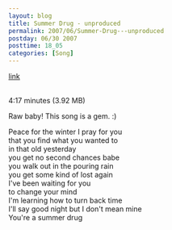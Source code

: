 ```yaml
---
layout: blog
title: Summer Drug - unproduced
permalink: 2007/06/Summer-Drug---unproduced
postday: 06/30 2007
posttime: 18_05
categories: [Song]
---
```


<a href="http://kristeraxel.com/media/vault/summerdrug.mp3">link</a>

<br />4:17 minutes (3.92 MB)<p>Raw baby! This song is a gem. :)</p>
<p>Peace for the winter I pray for you<br />
that you find what you wanted to<br />
in that old yesterday<br />
you get no second chances babe<br />
you walk out in the pouring rain<br />
you get some kind of lost again<br />
I&#039;ve been waiting for you<br />
to change your mind<br />
I&#039;m learning how to turn back time<br />
I&#039;ll say good night but I don&#039;t mean mine<br />
You&#039;re a summer drug</p>
